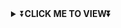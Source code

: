 <div align="center">
<details>
    <summary>⏬<b>CLICK ME TO VIEW⏬</b></summary>

  
<a href="https://bit.ly/3lC8I7t"><src="Queen Cutie WhatsApp UserBot" alt="google-font" border="0"></a>
  <a  src="https://fontmeme.com/permalink/211005/637ae3b7500558dc9ef1521af68a6984.png" alt="grand-theft-auto-font" height="39" width="350" border="0"></a>

  # <u> SETUP <u>
  
[![Run on Repl.it](https://www.linkpicture.com/q/Untitled-3_10.jpg)](https://replit.com/@souravkl11/Raganork-QR)

[![Deploy](https://www.linkpicture.com/q/heroku.jpg)](https://dashboard.heroku.com/new?button-url=https%3A%2F%2Fgithub.com%2FTtmodz%2FQueen-Cutie1&template=https%3A%2F%2Fgithub.com%2FTtmodz%2FQueen-Cutie)
     

## <u> VISIT OFFICIAL WEBSITE  <u>

<a href="https://bit.ly/raganork"><img src="https://wa.me/+94712564306" alt="Join our group" height="50" width="150" border="0"></a>
  

